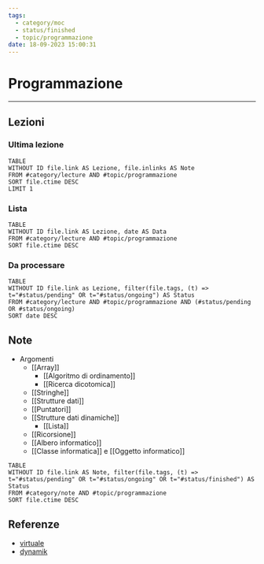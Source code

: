 ```yaml
---
tags:
  - category/moc
  - status/finished
  - topic/programmazione
date: 18-09-2023 15:00:31
---
```

# Programmazione
---
## Lezioni
### Ultima lezione
```dataview
TABLE
WITHOUT ID file.link AS Lezione, file.inlinks AS Note
FROM #category/lecture AND #topic/programmazione
SORT file.ctime DESC
LIMIT 1
```

### Lista
```dataview
TABLE
WITHOUT ID file.link AS Lezione, date AS Data
FROM #category/lecture AND #topic/programmazione
SORT file.ctime DESC
```

### Da processare
```dataview
TABLE
WITHOUT ID file.link as Lezione, filter(file.tags, (t) => t="#status/pending" OR t="#status/ongoing") AS Status
FROM #category/lecture AND #topic/programmazione AND (#status/pending OR #status/ongoing)
SORT date DESC
```

## Note
- Argomenti
	- [[Array]]
		- [[Algoritmo di ordinamento]]
		- [[Ricerca dicotomica]]
	- [[Stringhe]]
	- [[Strutture dati]]
	- [[Puntatori]]
	- [[Strutture dati dinamiche]]
		- [[Lista]]
	- [[Ricorsione]]
	- [[Albero informatico]]
	- [[Classe informatica]] e [[Oggetto informatico]]

```dataview
TABLE
WITHOUT ID file.link AS Note, filter(file.tags, (t) => t="#status/pending" OR t="#status/ongoing" OR t="#status/finished") AS Status
FROM #category/note AND #topic/programmazione
SORT file.ctime DESC
```

## Referenze
- [virtuale](https://virtuale.unibo.it/course/view.php?id=46404)
- [dynamik](https://dynamik.vercel.app/programmazione)